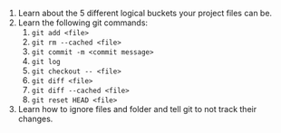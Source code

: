 1. Learn about the 5 different logical buckets your project files can be.
2. Learn the following git commands:
    1. `git add <file>`
    2. `git rm --cached <file>`
    3. `git commit -m <commit message>`
    4. `git log`
    5. `git checkout -- <file>`
    6. `git diff <file>`
    7. `git diff --cached <file>`
    8. `git reset HEAD <file>`
3. Learn how to ignore files and folder and tell git to not track their changes.